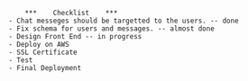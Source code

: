         ***    Checklist    ***
    - Chat messeges should be targetted to the users. -- done
    - Fix schema for users and messages. -- almost done
    - Design Front End -- in progress
    - Deploy on AWS
    - SSL Certificate
    - Test
    - Final Deployment
